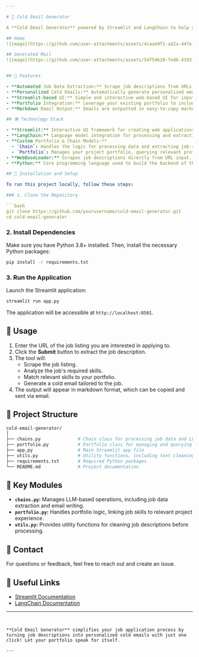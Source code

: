 ```yaml
---

# 📧 Cold Email Generator

A **Cold Email Generator** powered by Streamlit and LangChain to help you craft personalized cold emails by extracting job details from URLs. This tool fetches job descriptions, analyzes required skills, and matches them with your portfolio links, generating a fully tailored cold email for job applications.

## Home
![image](https://github.com/user-attachments/assets/4caae9f1-ad2a-447e-bfba-8538ec5a16a3)

## Generated Mail
![image](https://github.com/user-attachments/assets/54754b20-fedb-4193-a26a-509657d49e89)


## 🚀 Features

- **Automated Job Data Extraction:** Scrape job descriptions from URLs using `WebBaseLoader`.
- **Personalized Cold Emails:** Automatically generate personalized emails based on job skills and match them with relevant projects in your portfolio.
- **Streamlit-based UI:** Simple and interactive web-based UI for inputting URLs and generating cold emails.
- **Portfolio Integration:** Leverage your existing portfolio to include relevant projects and links in your cold emails.
- **Markdown Email Output:** Emails are outputted in easy-to-copy markdown format.

## 🛠️ Technology Stack

- **Streamlit:** Interactive UI framework for creating web applications.
- **LangChain:** Language model integration for processing and extracting data from job descriptions.
- **Custom Portfolio & Chain Models:** 
  - `Chain`: Handles the logic for processing data and extracting job-related information.
  - `Portfolio`: Manages your project portfolio, querying relevant projects based on skills listed in job descriptions.
- **WebBaseLoader:** Scrapes job descriptions directly from URL input.
- **Python:** Core programming language used to build the backend of the application.

## 🔧 Installation and Setup

To run this project locally, follow these steps:

### 1. Clone the Repository

```bash
git clone https://github.com/yourusername/cold-email-generator.git
cd cold-email-generator
```

### 2. Install Dependencies

Make sure you have Python 3.8+ installed. Then, install the necessary Python packages:

```bash
pip install -r requirements.txt
```

### 3. Run the Application

Launch the Streamlit application:

```bash
streamlit run app.py
```

The application will be accessible at `http://localhost:8501`.

## 📄 Usage

1. Enter the URL of the job listing you are interested in applying to.
2. Click the **Submit** button to extract the job description.
3. The tool will:
   - Scrape the job listing.
   - Analyze the job's required skills.
   - Match relevant skills to your portfolio.
   - Generate a cold email tailored to the job.
4. The output will appear in markdown format, which can be copied and sent via email.

## 📁 Project Structure

```bash
cold-email-generator/
│
├── chains.py              # Chain class for processing job data and LLM-based tasks
├── portfolio.py           # Portfolio class for managing and querying project links
├── app.py                 # Main Streamlit app file
├── utils.py               # Utility functions, including text cleaning
├── requirements.txt       # Required Python packages
└── README.md              # Project documentation
```

## 🌟 Key Modules

- **`chains.py`:** Manages LLM-based operations, including job data extraction and email writing.
- **`portfolio.py`:** Handles portfolio logic, linking job skills to relevant project experience.
- **`utils.py`:** Provides utility functions for cleaning job descriptions before processing.

## 📧 Contact

For questions or feedback, feel free to reach out and create an issue.

## 🔗 Useful Links

- [Streamlit Documentation](https://docs.streamlit.io/)
- [LangChain Documentation](https://python.langchain.com/)

---
```


**Cold Email Generator** simplifies your job application process by turning job descriptions into personalized cold emails with just one click! Let your portfolio speak for itself.

---

